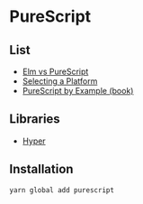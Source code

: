 # PureScript

## List

- [Elm vs PureScript](https://gist.github.com/spicydonuts/0c09596c1f27d517e9fe)
- [Selecting a Platform](http://mutanatum.com/posts/2017-01-12-Browser-FP-Head-to-Head.html)
- [PureScript by Example (book)](https://leanpub.com/purescript)

## Libraries

- [Hyper](http://hyper.wickstrom.tech/)

## Installation

`yarn global add purescript`
